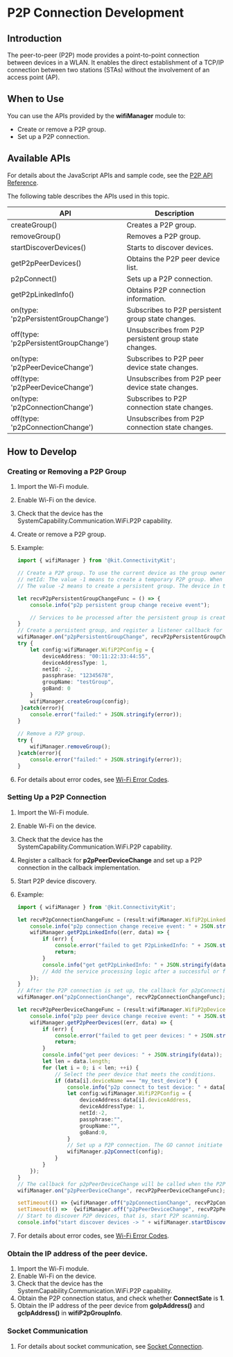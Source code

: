 # P2P Connection Development

<!--Kit: Connectivity Kit-->	
<!--Subsystem: Communication-->	
<!--Owner: @qq_43802146-->	
<!--Designer: @qq_43802146-->	
<!--Tester: @furryfurry123-->	
<!--Adviser: @zhang_yixin13-->
## Introduction
The peer-to-peer (P2P) mode provides a point-to-point connection between devices in a WLAN. It enables the direct establishment of a TCP/IP connection between two stations (STAs) without the involvement of an access point (AP).

## When to Use
You can use the APIs provided by the **wifiManager** module to:

- Create or remove a P2P group.
- Set up a P2P connection.

## Available APIs

For details about the JavaScript APIs and sample code, see the [P2P API Reference](../../reference/apis-connectivity-kit/js-apis-wifiManager.md).

The following table describes the APIs used in this topic.

| API| Description|
| -------- | -------- |
| createGroup() | Creates a P2P group.|
| removeGroup() | Removes a P2P group.|
| startDiscoverDevices()  | Starts to discover devices.|
| getP2pPeerDevices() | Obtains the P2P peer device list.|
| p2pConnect() | Sets up a P2P connection.|
| getP2pLinkedInfo() | Obtains P2P connection information.|
| on(type: 'p2pPersistentGroupChange') | Subscribes to P2P persistent group state changes.|
| off(type: 'p2pPersistentGroupChange') | Unsubscribes from P2P persistent group state changes.|
| on(type: 'p2pPeerDeviceChange') | Subscribes to P2P peer device state changes.|
| off(type: 'p2pPeerDeviceChange') | Unsubscribes from P2P peer device state changes.|
| on(type: 'p2pConnectionChange') | Subscribes to P2P connection state changes.|
| off(type: 'p2pConnectionChange') | Unsubscribes from P2P connection state changes.|

## How to Develop

### Creating or Removing a P2P Group
1. Import the Wi-Fi module.
2. Enable Wi-Fi on the device.
3. Check that the device has the SystemCapability.Communication.WiFi.P2P capability.
4. Create or remove a P2P group.
5. Example:

   ```ts
   import { wifiManager } from '@kit.ConnectivityKit';

   // Create a P2P group. To use the current device as the group owner (GO), set:
   // netId: The value -1 means to create a temporary P2P group. When a device in the group is to be connected next time, GO negotiation and WPS key negotiation must be performed again.
   // The value -2 means to create a persistent group. The device in the group can be reconnected without GO negotiation or WPS key negotiation.

   let recvP2pPersistentGroupChangeFunc = () => {
	   console.info("p2p persistent group change receive event");

	   // Services to be processed after the persistent group is created.
   }
   // Create a persistent group, and register a listener callback for the persistent group status changes.
   wifiManager.on("p2pPersistentGroupChange", recvP2pPersistentGroupChangeFunc);
   try {
	   let config:wifiManager.WifiP2PConfig = {
		   deviceAddress: "00:11:22:33:44:55",
		   deviceAddressType: 1,
		   netId: -2,
		   passphrase: "12345678",
		   groupName: "testGroup",
		   goBand: 0
	   }
	   wifiManager.createGroup(config);	
    }catch(error){
	   console.error("failed:" + JSON.stringify(error));
   }
    
   // Remove a P2P group.
   try {
	   wifiManager.removeGroup();	
   }catch(error){
	   console.error("failed:" + JSON.stringify(error));
   }
   ```

6. For details about error codes, see [Wi-Fi Error Codes](../../reference/apis-connectivity-kit/errorcode-wifi.md).

### Setting Up a P2P Connection
1. Import the Wi-Fi module.
2. Enable Wi-Fi on the device.
3. Check that the device has the SystemCapability.Communication.WiFi.P2P capability.
4. Register a callback for **p2pPeerDeviceChange** and set up a P2P connection in the callback implementation.
5. Start P2P device discovery.
6. Example:

   ```ts
   import { wifiManager } from '@kit.ConnectivityKit';

   let recvP2pConnectionChangeFunc = (result:wifiManager.WifiP2pLinkedInfo) => {
	   console.info("p2p connection change receive event: " + JSON.stringify(result));
	   wifiManager.getP2pLinkedInfo((err, data) => {
		   if (err) {
			   console.error("failed to get P2pLinkedInfo: " + JSON.stringify(err));
			   return;
		   }
		   console.info("get getP2pLinkedInfo: " + JSON.stringify(data));
		   // Add the service processing logic after a successful or failed P2P connection.
	   });
   }
   // After the P2P connection is set up, the callback for p2pConnectionChange will be called.
   wifiManager.on("p2pConnectionChange", recvP2pConnectionChangeFunc);

   let recvP2pPeerDeviceChangeFunc = (result:wifiManager.WifiP2pDevice[]) => {
	   console.info("p2p peer device change receive event: " + JSON.stringify(result));
	   wifiManager.getP2pPeerDevices((err, data) => {
		   if (err) {
			   console.error("failed to get peer devices: " + JSON.stringify(err));
			   return;
		   }
		   console.info("get peer devices: " + JSON.stringify(data));
		   let len = data.length;
		   for (let i = 0; i < len; ++i) {
			   // Select the peer device that meets the conditions.
			   if (data[i].deviceName === "my_test_device") {
				   console.info("p2p connect to test device: " + data[i].deviceAddress);
				   let config:wifiManager.WifiP2PConfig = {
					   deviceAddress:data[i].deviceAddress,
					   deviceAddressType: 1,
					   netId:-2,
					   passphrase:"",
					   groupName:"",
				 	   goBand:0,
				   }
				   // Set up a P2P connection. The GO cannot initiate connections.
				   wifiManager.p2pConnect(config);
			   }
		   }
	   });
   }
   // The callback for p2pPeerDeviceChange will be called when the P2P scanning result is reported.
   wifiManager.on("p2pPeerDeviceChange", recvP2pPeerDeviceChangeFunc);

   setTimeout(() => {wifiManager.off("p2pConnectionChange", recvP2pConnectionChangeFunc);}, 125 * 1000);
   setTimeout(() =>  {wifiManager.off("p2pPeerDeviceChange", recvP2pPeerDeviceChangeFunc);}, 125 * 1000);
   // Start to discover P2P devices, that is, start P2P scanning.
   console.info("start discover devices -> " + wifiManager.startDiscoverDevices());
   ```

7. For details about error codes, see [Wi-Fi Error Codes](../../reference/apis-connectivity-kit/errorcode-wifi.md).

### Obtain the IP address of the peer device.
1. Import the Wi-Fi module.
2. Enable Wi-Fi on the device.
3. Check that the device has the SystemCapability.Communication.WiFi.P2P capability.
4. Obtain the P2P connection status, and check whether **ConnectSate** is **1**.
5. Obtain the IP address of the peer device from **goIpAddress()** and **gcIpAddress()** in **wifiP2pGroupInfo**.

### Socket Communication
1. For details about socket communication, see [Socket Connection](../../reference/apis-network-kit/js-apis-socket.md).
